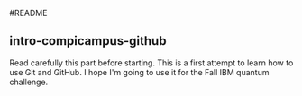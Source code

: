 #README

## intro-compicampus-github

Read carefully this part before starting. This is a first attempt to learn how to use Git and GitHub. I hope I'm going to use it for the Fall IBM quantum challenge.

